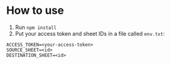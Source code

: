 # How to use
 1. Run `npm install`
 1. Put your access token and sheet IDs in a file called `env.txt`:

```
ACCESS_TOKEN=<your-access-token>
SOURCE_SHEET=<id>
DESTINATION_SHEET=<id>
```
